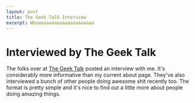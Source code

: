 ```yaml
---
layout: post
title: The Geek Talk Interview
excerpt: Whoaaaaaaaaaaaaaaaaaaaaa
---
```


Interviewed by The Geek Talk
============================

The folks over at [The Geek Talk](http://thegeektalk.com/interviews/corey-donohoe/) posted an interview with me.  It's considerably more informative than my current about page.  They've also interviewed a bunch of other people doing awesome shit recently too.  The format is pretty simple and it's nice to find out a little more about people doing amazing things.
